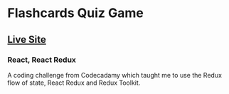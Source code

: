 # Flashcards Quiz Game
## [Live Site](https://flashcards-flax.vercel.app/)
### React, React Redux

A coding challenge from Codecadamy which taught me to use the Redux flow of state, React Redux and Redux Toolkit.

